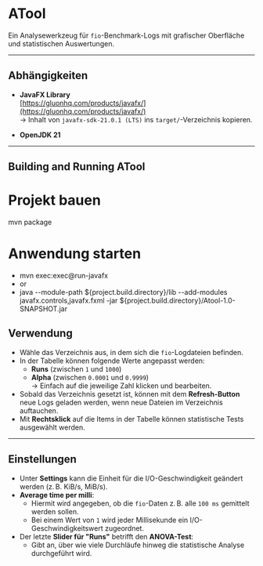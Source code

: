 # ATool

Ein Analysewerkzeug für `fio`-Benchmark-Logs mit grafischer Oberfläche und statistischen Auswertungen.

---

## Abhängigkeiten

- **JavaFX Library**  
  [https://gluonhq.com/products/javafx/](https://gluonhq.com/products/javafx/)  
  → Inhalt von `javafx-sdk-21.0.1 (LTS)` ins `target/`-Verzeichnis kopieren.

- **OpenJDK 21**

---

## Building and Running ATool

# Projekt bauen
mvn package

# Anwendung starten
- mvn exec:exec@run-javafx
- or
- java --module-path ${project.build.directory}/lib --add-modules javafx.controls,javafx.fxml -jar ${project.build.directory}/Atool-1.0-SNAPSHOT.jar

## Verwendung

- Wähle das Verzeichnis aus, in dem sich die `fio`-Logdateien befinden.
- In der Tabelle können folgende Werte angepasst werden:
  - **Runs** (zwischen `1` und `1000`)
  - **Alpha** (zwischen `0.0001` und `0.9999`)  
    → Einfach auf die jeweilige Zahl klicken und bearbeiten.
- Sobald das Verzeichnis gesetzt ist, können mit dem **Refresh-Button** neue Logs geladen werden, wenn neue Dateien im Verzeichnis auftauchen.
- Mit **Rechtsklick** auf die Items in der Tabelle können statistische Tests ausgewählt werden.

---

## Einstellungen

- Unter **Settings** kann die Einheit für die I/O-Geschwindigkeit geändert werden (z. B. KiB/s, MiB/s).
- **Average time per milli**:
  - Hiermit wird angegeben, ob die `fio`-Daten z. B. alle `100 ms` gemittelt werden sollen.
  - Bei einem Wert von `1` wird jeder Millisekunde ein I/O-Geschwindigkeitswert zugeordnet.
- Der letzte **Slider für "Runs"** betrifft den **ANOVA-Test**:
  - Gibt an, über wie viele Durchläufe hinweg die statistische Analyse durchgeführt wird.
